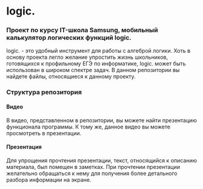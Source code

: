 # logic.

### Проект по курсу IT-школа Samsung, мобильный калькулятор логических функций logic.
logic. - это удобный инструмент для работы с алгеброй логики. Хоть в основу проекта легло желание упростить жизнь школьников, готовящихся к профильному ЕГЭ по информатике, logic. может быть использован в широком спектре задач. В данном репозитории вы найдете файлы, относящиеся к данному проекту.

### Структура репозитория
#### Видео
В видео, представленном в репозитории, вы можете найти презентацию функционала программы. К тому же, данное видео вы можете просмотреть в презентации.

#### Презентация
Для упрощения прочтения презентации, текст, относящийся к описанию материала, был помещен в заметках. При прочтении презентации желательно обращаться к нему для получения более детального разбора информации на экране.
